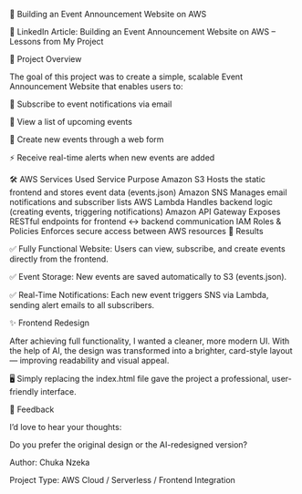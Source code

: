 🚀 Building an Event Announcement Website on AWS

📖 LinkedIn Article:
Building an Event Announcement Website on AWS – Lessons from My Project

📌 Project Overview

The goal of this project was to create a simple, scalable Event Announcement Website that enables users to:

📧 Subscribe to event notifications via email

📅 View a list of upcoming events

📝 Create new events through a web form

⚡ Receive real-time alerts when new events are added

🛠️ AWS Services Used
Service	Purpose
Amazon S3	Hosts the static frontend and stores event data (events.json)
Amazon SNS	Manages email notifications and subscriber lists
AWS Lambda	Handles backend logic (creating events, triggering notifications)
Amazon API Gateway	Exposes RESTful endpoints for frontend ↔ backend communication
IAM Roles & Policies	Enforces secure access between AWS resources
🎉 Results

✅ Fully Functional Website:
Users can view, subscribe, and create events directly from the frontend.

✅ Event Storage:
New events are saved automatically to S3 (events.json).

✅ Real-Time Notifications:
Each new event triggers SNS via Lambda, sending alert emails to all subscribers.

✨ Frontend Redesign

After achieving full functionality, I wanted a cleaner, more modern UI.
With the help of AI, the design was transformed into a brighter, card-style layout — improving readability and visual appeal.

🖥️ Simply replacing the index.html file gave the project a professional, user-friendly interface.

💬 Feedback

I’d love to hear your thoughts:

Do you prefer the original design or the AI-redesigned version?

Author: Chuka Nzeka

Project Type: AWS Cloud / Serverless / Frontend Integration